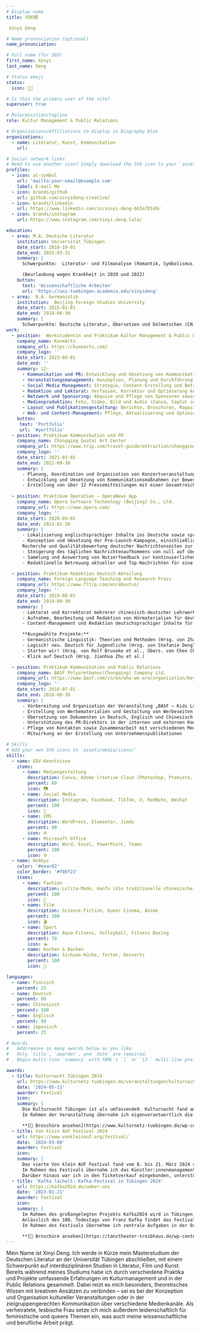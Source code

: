 ```yaml
---
# Display name
title: 邓昕懿

 Xinyi Deng

# Name pronunciation (optional)
name_pronunciation: 

# Full name (for SEO)
first_name: Xinyi
last_name: Deng

# Status emoji
status:
  icon: 🏳‍🌈

# Is this the primary user of the site?
superuser: true

# Role/position/tagline
role: Kultur Management & Public Relations

# Organizations/Affiliations to display in Biography blox
organizations:
  - name: Literatur, Kunst, Kommunikation
    url: 

# Social network links
# Need to use another icon? Simply download the SVG icon to your `assets/media/icons/` folder.
profiles:
  - icon: at-symbol
    url: 'mailto:your-email@example.com'
    label: E-mail Me
  - icon: brands/github
    url: github.com/xinyideng-creative/
  - icon: brands/linkedin
    url: https://www.linkedin.com/in/xinyi-deng-b63a70149/
  - icon: brands/instagram
    url: https://www.instagram.com/xinyi.deng.lala/

education:
  - area: M.A. Deutsche Literatur
    institution: Universität Tübingen
    date_start: 2018-10-01
    date_end: 2025-03-31
    summary: |
      Schwerpunkte:  Literatur- und Filmanalyse (Romantik, Symbolismus, Expressionismus, Popkultur, Unzuverlässiges Erzählen, Tragikomödie, Raum- und Zeittheorie, Psychopathographien), Erzähltheorie, Gender Studies, Kunstgeschichte

      (Beurlaubung wegen Krankheit in 2020 und 2022)
    button:
      text: 'Wissenschaftliche Arbeiten'
      url: 'https://uni-tuebingen.academia.edu/xinyideng'
  - area:  B.A. Germanistik
    institution:  Beijing Foreign Studies University
    date_start: 2015-01-01
    date_end: 2018-06-30
    summary: |
      Schwerpunkte: Deutsche Literatur, Übersetzen und Dolmetschen (CN DE-EN), Linguistik, Interkulturelle Kommunikation, Deutsch-chinesische Wirtschaft und Diplomatie, Finnisch
work:
  - position:  Werkstudentin und Praktikum Kultur Management & Public Relations
    company_name: KuneArts
    company_url: https://kunearts.com/
    company_logo: ''
    date_start: 2023-09-01
    date_end: ''
    summary: |2-
      - Kommunikation und PR: Entwicklung und Umsetzung von Kommunikationsstrategien, Medien- und Pressearbeit, Kampagnenplanung
      - Veranstaltungsmanagement: Konzeption, Planung und Durchführung von Festivals, Ausstellungen und Kulturprojekten inkl. Logistik, Ablaufkoordination, Personalplanung, Gästebetreuung sowie Dokumentation und Nachbereitung
      - Social Media Management: Strategie, Content-Erstellung und Betreuung (Instagram, Facebook, TikTok, X)
      - Redaktion und Lektorat: Verfassen, Korrektur und Optimierung kunsthistorischer und PR-Texte
      - Netzwerk und Sponsoring: Akquise und Pflege von Sponsoren sowie Kooperationspartnern
      - Medienproduktion: Foto, Video, Bild und Audio (Canva, CapCut sowie Adobe Creative Cloud inkl. Photoshop, Premiere, Audition)
      - Layout und Publikationsgestaltung: Berichte, Broschüren, Magazine und Bücher (Canva, InDesign)
      - Web- und Content-Management: Pflege, Aktualisierung und Optimierung von Websites (WordPress, Elementor, Jimdo)
    button:
     text: 'Portfolio'
     url: '#portfolio'
  - position: Praktikum Kommunikation und PR
    company_name: Chongqing Guotai Art Center
    company_url: https://www.trip.com/travel-guide/attraction/chongqing/chongqing-guotai-art-center-15053344/
    company_logo: ''
    date_start: 2021-03-01
    date_end: 2021-09-30
    summary: |
      - Planung, Koordination und Organisation von Konzertveranstaltungen für das Blechbläser- und Holzbläserquintett Chongqing in der Musiksaison 2020/2021 – mit durchgehend ausverkauften Aufführungen
      - Entwicklung und Umsetzung von Kommunikationsmaßnahmen zur Bewerbung von Musik-, Theater- und Tanzveranstaltungen, einschließlich Pressearbeit und Social Media
      - Erstellung von über 12 Pressemitteilungen mit einer Gesamtreichweite von mehr als 30.000 Aufrufen sowie Betreuung von rund 100 Social-Media-Posts und Kurzvideos
  
  - position: Praktikum Operation – OperaNews App
    company_name: Opera Software Technology (Beijing) Co., Ltd.
    company_url: https://www.opera.com/
    company_logo: ''
    date_start: 2020-09-01
    date_end: 2021-01-30
    summary: |
      - Lokalisierung englischsprachiger Inhalte ins Deutsche sowie sprachliche und inhaltliche Anpassung für den deutschsprachigen Markt
      - Konzeption und Umsetzung der Pre-Launch-Kampagne, einschließlich Marktanalyse und Content-Strategie
      Recherche und Qualitätsbewertung deutscher Nachrichtenseiten zur Optimierung der Inhalte und Verbesserung der Modellleistung im Bereich maschinelles Lernen in enger Zusammenarbeit mit den Ingenieurteams
      - Steigerung des täglichen Nachrichtenaufkommens von null auf über 40.000 Artikel durch gezielte inhaltliche und technische Optimierungen
      - Sammlung und Auswertung von Nutzerfeedback zur kontinuierlichen Verbesserung der Hauptfunktion „Lokale Nachrichten“
      - Redaktionelle Betreuung aktueller und Top-Nachrichten für eine optimale Nutzererfahrung

  - position: Praktikum Redaktion Deutsch-Abteilung
    company_name: Foreign Language Teaching and Research Press
    company_url: https://www.fltrp.com/en/aboutus/
    company_logo: ''
    date_start: 2019-08-01
    date_end: 2019-09-30
    summary: |
      - Lektorat und Korrektorat mehrerer chinesisch-deutscher Lehrwerke
      - Aufnahme, Bearbeitung und Redaktion von Hörmaterialien für deutsche Lehrbücher
      - Content-Management und Redaktion deutschsprachiger Inhalte für die Verlags-App Unipus

      **Ausgewählte Projekte:**
      - Germanistische Linguistik: Theorien und Methoden (Hrsg. von Zhang Yong et al.)
      - Logisch! neu. Deutsch für Jugendliche (Hrsg. von Stefanie Dengler et al., Übers. von Feng Hu)
      - Starten wir! (Hrsg. von Rolf Bruseke et al., Übers. von Chen Chen)
      - Klick auf Deutsch (Hrsg. Jianhua Zhu et al.)

  - position: Praktikum Kommunikation und Public Relations
    company_name: BASF Polyurethanes(Chongqing) Company Ltd.
    company_url: https://www.basf.com/cn/en/who-we-are/organization/key-production-sites/chongqing
    company_logo: ''
    date_start: 2016-07-01
    date_end: 2016-08-30
    summary: |
      - Vorbereitung und Organisation der Veranstaltung „BASF – Kids Lab 2016“
      - Erstellung von Werbematerialien und Gestaltung von Werbeseiten
      - Übersetzung von Dokumenten in Deutsch, Englisch und Chinesisch
      - Unterstützung des PR-Direktors in der internen und externen Kommunikation
      - Pflege von Kontakten sowie Zusammenarbeit mit verschiedenen Medien
      - Mitwirkung an der Erstellung von Unternehmenspublikationen

# Skills
# Add your own SVG icons to `assets/media/icons/`
skills:
  - name: EDV-Kenntnisse
    items:
      - name: Mediengestaltung
        description: Canva, Adobe Creative Cloud (Photoshop, Premiere, InDesign, Audition), CapCut
        percent: 80
        icon: 📷
      - name: Social Media
        description: Instagram, Facebook, TikTok, X, RedNote, WeChat
        percent: 100
        icon: 🤳
      - name: CMS
        description: WordPress, Elementor, Jimdo
        percent: 80
        icon: 🌐
      - name: Microsoft Office
        description: Word, Excel, PowerPoint, Teams
        percent: 100
        icon: 🌐
  - name: Hobbys
    color: '#eeac02'
    color_border: '#f0bf23'
    items:
      - name: Fashion
        description: Lolita-Mode, Hanfu (die traditionelle chinesische Kleidung), Vintage
        percent: 100
        icon: 🎀
      - name: Film
        description: Science-Fiction, Queer Cinema, Anime
        percent: 100
        icon: 🎬
      - name: Sport
        description: Aqua-Fitness, Volleyball, Fitness Boxing
        percent: 70
        icon: 🏊
      - name: Kochen & Backen
        description: Sichuan-Küche, Torten, Desserts
        percent: 100
        icon: 🍰

languages:
  - name: Finnisch
    percent: 25
  - name: Deutsch
    percent: 80
  - name: Chinesisch
    percent: 100
  - name: Englisch
    percent: 80
  - name: Japanisch
    percent: 25

# Awards.
#   Add/remove as many awards below as you like.
#   Only `title`, `awarder`, and `date` are required.
#   Begin multi-line `summary` with YAML's `|` or `|2-` multi-line prefix and indent 2 spaces below.

awards:
  - title: Kulturnacht Tübingen 2024
    url: https://www.kulturnetz-tuebingen.de/veranstaltungen/kulturnacht/
    date: '2024-05-11'
    awarder: Festival
    icon: 
    summary: |
      Die Kulturnacht Tübingen ist als umfassende9. Kulturnacht fand am 11. Mai 2024 statt und bot mit 153 Programmpunkten an verschiedenen Orten in der gesamten Stadt ein vielfältiges kulturelles und künstlerisches Angebot. Über 100 Künstler:innen präsentierten ein breites Spektrum an Kunstformen – von Tanz, Theater und Musik über Kunstausstellungen, Installationen und Performances bis hin zu interdisziplinären Formaten.
      Im Rahmen der Veranstaltung übernahm ich eigenverantwortlich die redaktionelle und inhaltliche Koordination aller Programmpunkte sowie die Pflege der Veranstaltungswebsite. Zudem war ich als erste Ansprechperson für die gesamte Organisation der Veranstaltungen im Adolf-Schlatter-Haus zuständig. Darüber hinaus war ich in die Bereiche Presse- und Öffentlichkeitsarbeit, Social Media Management (Instagram: @kulturnachttuebingen, Facebook: Kulturnacht Tübingen), Grafikdesign, Aufbau, Dokumentation sowie die Abrechnung eingebunden.

      **[📄 Broschüre ansehen](https://www.kulturnetz-tuebingen.de/wp-content/uploads/2024/04/kulturnacht_booklet.pdf)**
  - title: Von klein AUF Festival 2024
    url: https://www.vonkleinauf.org/festival/
    date: '2024-03-08'
    awarder: Festival
    icon: 
    summary: |
      Das vierte Von klein AUF Festival fand vom 8. bis 21. März 2024 statt und brachte ein vielfältiges Programm aus Theater und Tanz für die Allerkleinsten (0–6 Jahre) sowie ihre Familien, Erzieher:innen und Freund:innen in Theater, Kulturzentren und Kitas in Tübingen, Reutlingen und Rottenburg. Das Festival ermöglichte Kindern einen spielerischen Zugang zur darstellenden Kunst, inspirierte Erwachsene in ihrer Begleitung und schuf Räume für Kreativität und Austausch.
      Im Rahmen des Festivals übernahm ich das Künstler:innenmanagement, koordinierte den Austausch mit nationalen und internationalen Gästen aus der Schweiz, Polen, Österreich, Dänemark und Nigeria und war für die Planung und Betreuung der Veranstaltungen mitverantwortlich. Zudem kümmerte ich mich um die Presse- und Öffentlichkeitsarbeit, verwaltete die Inhalte der Festival-Website und betreute das Social Media Management auf Instagram (@vonkleinauf_tanzundtheater) und Facebook (Von klein AUF).
      Darüber hinaus war ich in den Ticketverkauf eingebunden, unterstützte die Organisation des Rahmenprogramms mit Workshops, auch für Erwachsene, und wirkte an der Drittmittelakquise mit. Mit meiner Arbeit trug ich dazu bei, das Festival in seiner Reichweite zu stärken, neue Zielgruppen zu erschließen und eine nachhaltige Plattform für frühkindliche Kunstvermittlung zu schaffen.
  - title: 'Kafka lächelt: Kafka-Festival in Tübingen 2024'
    url: https://kafka2024.de/ueber-uns
    date: '2023-01-21'
    awarder: Fastival
    icon: 
    summary: |
      Im Rahmen des großangelegten Projekts Kafka2024 wird in Tübingen das Festival „Kafka lächelt“ ausgerichtet – eine Kooperation des tanztheater treibhaus mit KuneArts. Als Teil des übergeordneten Projekts Kafka2024 bringt das Festival Künstler:innen und Institutionen aus Deutschland, der Tschechischen Republik und Österreich zusammen, die sich mit dem literarischen Erbe Franz Kafkas befassen.
      Anlässlich des 100. Todestags von Franz Kafka findet das Festival vom 3. Mai bis 8. Dezember 2024 statt und würdigt den Schriftsteller mit einem vielschichtigen Programm. Neben Theateraufführungen, Schauspiel, Tanzperformances und Filmvorführungen umfasst das Festival Lesungen, Ausstellungen und interdisziplinäre Formate, die Kafkas Werk aus unterschiedlichen Perspektiven beleuchten und seine Aktualität in der Gegenwartskultur reflektieren.
      Im Rahmen des Festivals übernehme ich zentrale Aufgaben in der Organisation und Kommunikation: Kommunikation und PR, Social Media Management, Redaktion & Lektorat, Eventorganisation.

      **[📄 Broschüre ansehen](https://tanztheater-treibhaus.de/wp-content/uploads/2024/04/kafka_festival_broschuere_kl.pdf)**
---
```


Mein Name ist Xinyi Deng. Ich werde in Kürze mein Masterstudium der Deutschen Literatur an der Universität Tübingen abschließen, mit einem Schwerpunkt auf interdisziplinären Studien in Literatur, Film und Kunst. Bereits während meines Studiums habe ich durch verschiedene Praktika und Projekte umfassende Erfahrungen im Kulturmanagement und in der Public Relations gesammelt. Dabei reizt es mich besonders, theoretisches Wissen mit kreativen Ansätzen zu verbinden – sei es bei der Konzeption und Organisation kultureller Veranstaltungen oder in der zielgruppengerechten Kommunikation über verschiedene Medienkanäle. Als verheiratete, lesbische Frau setze ich mich außerdem leidenschaftlich für feministische und queere Themen ein, was auch meine wissenschaftliche und berufliche Arbeit prägt.
